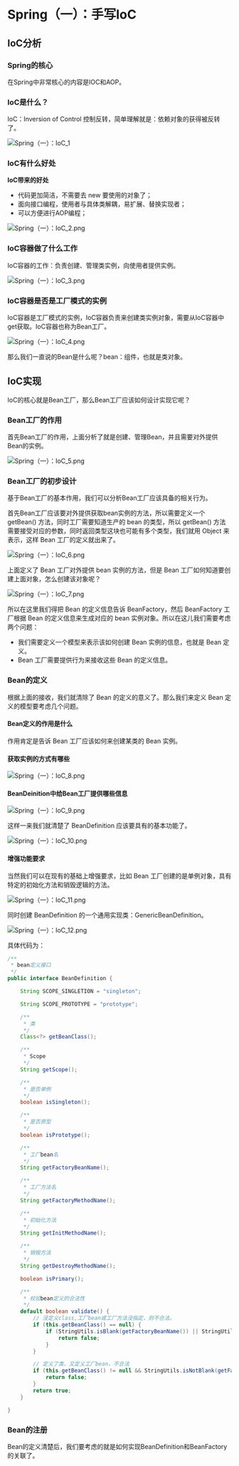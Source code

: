 # Spring（一）：手写IoC

## IoC分析
### Spring的核心
在Spring中非常核心的内容是IOC和AOP。

### IoC是什么？
IoC：Inversion of Control 控制反转，简单理解就是：依赖对象的获得被反转了。

![Spring（一）：IoC_1](./pics/Spring（一）：IoC_1.png)

### IoC有什么好处

**IoC带来的好处**
- 代码更加简洁，不需要去 new 要使用的对象了；
- 面向接口编程，使用者与具体类解耦，易扩展、替换实现者；
- 可以方便进行AOP编程；

![Spring（一）：IoC_2.png](./pics/Spring（一）：IoC_2.png)

### IoC容器做了什么工作
IoC容器的工作：负责创建、管理类实例，向使用者提供实例。

![Spring（一）：IoC_3.png](./pics/Spring（一）：IoC_3.png)

### IoC容器是否是工厂模式的实例
IoC容器是工厂模式的实例，IoC容器负责来创建类实例对象，需要从IoC容器中get获取。IoC容器也称为Bean工厂。

![Spring（一）：IoC_4.png](./pics/Spring（一）：IoC_4.png)

那么我们一直说的Bean是什么呢？bean：组件，也就是类对象。


## IoC实现
IoC的核心就是Bean工厂，那么Bean工厂应该如何设计实现它呢？

### Bean工厂的作用
首先Bean工厂的作用，上面分析了就是创建、管理Bean，并且需要对外提供Bean的实例。

![Spring（一）：IoC_5.png](./pics/Spring（一）：IoC_5.png)

### Bean工厂的初步设计
基于Bean工厂的基本作用，我们可以分析Bean工厂应该具备的相关行为。

首先Bean工厂应该要对外提供获取bean实例的方法，所以需要定义一个 getBean() 方法，同时工厂需要知道生产的 bean 的类型，所以 getBean() 方法需要接受对应的参数，同时返回类型这块也可能有多个类型，我们就用 Object 来表示，这样 Bean 工厂的定义就出来了。

![Spring（一）：IoC_6.png](./pics/Spring（一）：IoC_6.png)

上面定义了 Bean 工厂对外提供 bean 实例的方法，但是 Bean 工厂如何知道要创建上面对象，怎么创建该对象呢？

![Spring（一）：IoC_7.png](./pics/Spring（一）：IoC_7.png)

所以在这里我们得把 Bean 的定义信息告诉 BeanFactory，然后 BeanFactory 工厂根据 Bean 的定义信息来生成对应的 bean 实例对象。所以在这儿我们需要考虑两个问题：
 - 我们需要定义一个模型来表示该如何创建 Bean 实例的信息，也就是 Bean 定义。
 - Bean 工厂需要提供行为来接收这些 Bean 的定义信息。


 ### Bean的定义
 根据上面的接收，我们就清除了 Bean 的定义的意义了。那么我们来定义 Bean 定义的模型要考虑几个问题。

 #### Bean定义的作用是什么
 作用肯定是告诉 Bean 工厂应该如何来创建某类的 Bean 实例。

 #### 获取实例的方式有哪些

 ![Spring（一）：IoC_8.png](./pics/Spring（一）：IoC_8.png)

#### BeanDeinition中给Bean工厂提供哪些信息

![Spring（一）：IoC_9.png](./pics/Spring（一）：IoC_9.png)

这样一来我们就清楚了 BeanDefinition 应该要具有的基本功能了。

![Spring（一）：IoC_10.png](./pics/Spring（一）：IoC_10.png)

#### 增强功能要求
当然我们可以在现有的基础上增强要求，比如 Bean 工厂创建的是单例对象，具有特定的初始化方法和销毁逻辑的方法。

![Spring（一）：IoC_11.png](./pics/Spring（一）：IoC_11.png)

同时创建 BeanDefinition 的一个通用实现类：GenericBeanDefinition。

![Spring（一）：IoC_12.png](./pics/Spring（一）：IoC_12.png)

具体代码为：

```java
/**
 * bean定义接口
 */
public interface BeanDefinition {

    String SCOPE_SINGLETION = "singleton";

    String SCOPE_PROTOTYPE = "prototype";

    /**
     * 类
     */
    Class<?> getBeanClass();

    /**
     * Scope
     */
    String getScope();

    /**
     * 是否单例
     */
    boolean isSingleton();

    /**
     * 是否原型
     */
    boolean isPrototype();

    /**
     * 工厂bean名
     */
    String getFactoryBeanName();

    /**
     * 工厂方法名
     */
    String getFactoryMethodName();

    /**
     * 初始化方法
     */
    String getInitMethodName();

    /**
     * 销毁方法
     */
    String getDestroyMethodName();

    boolean isPrimary();

    /**
     * 校验bean定义的合法性
     */
    default boolean validate() {
        // 没定义class,工厂bean或工厂方法没指定，则不合法。
        if (this.getBeanClass() == null) {
            if (StringUtils.isBlank(getFactoryBeanName()) || StringUtils.isBlank(getFactoryMethodName())) {
                return false;
            }
        }

        // 定义了类，又定义工厂bean，不合法
        if (this.getBeanClass() != null && StringUtils.isNotBlank(getFactoryBeanName())) {
            return false;
        }
        return true;
    }

}
```

### Bean的注册

Bean的定义清楚后，我们要考虑的就是如何实现BeanDefinition和BeanFactory的关联了。



